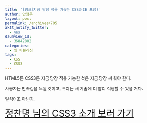 ```yaml
---
title: '[링크]지금 당장 적용 가능한 CSS3(IE 포함)'
author: 안형우
layout: post
permalink: /archives/705
aktt_notify_twitter:
  - yes
daumview_id:
  - 36842802
categories:
  - 웹 퍼블리싱
tags:
  - CSS
  - CSS3
---
```

HTML5든 CSS3든 지금 당장 적용 가능한 것은 지금 당장 써 줘야 한다.

사용자는 만족감을 느낄 것이고, 우리는 새 기술에 더 빨리 적응할 수 있을 거다.

일석이조 아닌가.

<a href="http://naradesign.net/ouif/css3/" target="_blank" style="font-size: 30px;">정찬명 님의 CSS3 소개 보러 가기</a>